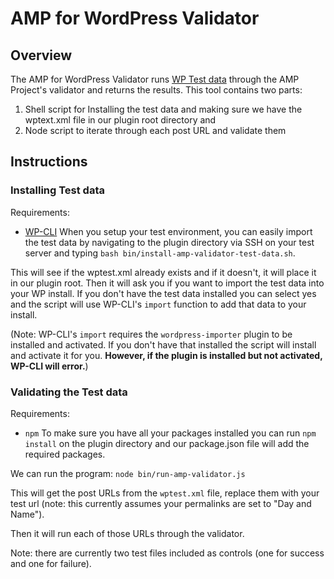 # AMP for WordPress Validator

## Overview
The AMP for WordPress Validator runs [WP Test data](http://wptest.io) through the AMP Project's validator and returns the results.  This tool contains two parts:
1) Shell script for Installing the test data and making sure we have the wptext.xml file in our plugin root directory and
2) Node script to iterate through each post URL and validate them

## Instructions
### Installing Test data
Requirements:
- [WP-CLI](https://wp-cli.org/)
When you setup your test environment, you can easily import the test data by navigating to the plugin directory via SSH on your test server and typing `bash bin/install-amp-validator-test-data.sh`.  

This will see if the wptest.xml already exists and if it doesn't, it will place it in our plugin root.  Then it will ask you if you want to import the test data into your WP install.  If you don't have the test data installed you can select yes and the script will use WP-CLI's `import` function to add that data to your install.

(Note: WP-CLI's `import` requires the `wordpress-importer` plugin to be installed and activated.  If you don't have that installed the script will install and activate it for you.  **However, if the plugin is installed but not activated, WP-CLI will error.**)

### Validating the Test data
Requirements:
- `npm`
To make sure you have all your packages installed you can run `npm install` on the plugin directory and our package.json file will add the required packages.

We can run the program:
`node bin/run-amp-validator.js`

This will get the post URLs from the `wptest.xml` file, replace them with your test url (note: this currently assumes your permalinks are set to "Day and Name"). 

Then it will run each of those URLs through the validator.

Note: there are currently two test files included as controls (one for success and one for failure).
 
